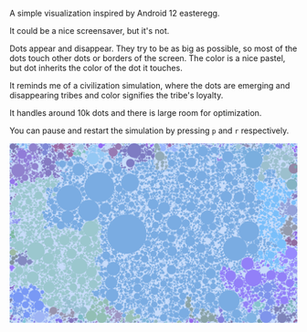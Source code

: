 A simple visualization inspired by Android 12 easteregg.

It could be a nice screensaver, but it's not.

Dots appear and disappear. They try to be as big as possible, so most of the dots touch other dots or borders of the screen. The color is a nice pastel, but dot inherits the color of the dot it touches.

It reminds me of a civilization simulation, where the dots are emerging and disappearing tribes and color signifies the tribe's loyalty.

It handles around 10k dots and there is large room for optimization.

You can pause and restart the simulation by pressing `p` and `r` respectively.

![Example](example.png)
